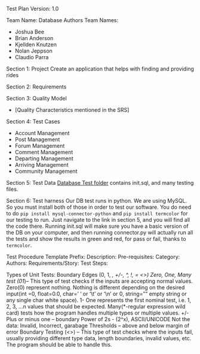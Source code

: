 Test Plan
Version: 1.0

Team Name:          Database
Authors Team Names: 
* Joshua Bee
* Brian Anderson
* Kjellden Knutzen
* Nolan Jeppson
* Claudio Parra

Section 1: Project
Create an application that helps with finding and providing rides

Section 2: Requirements
<List of Requirements>

Section 3: Quality Model
 - [Quality Characteristics mentioned in the SRS]

Section 4: Test Cases
- Account Management
- Post Management
- Forum Management
- Comment Management
- Departing Management
- Arriving Management
- Community Management

Section 5: Test Data
[Database Test folder](https://github.com/byui-cse397/2024WinCSE490PCP/tree/Week08/src/Database) contains init.sql, and many testing files. 

Section 6: Test harness
Our DB test runs in python. We are using MySQL. So you must install both of those in order to test our software. You do need to do `pip install mysql-connector-python` and `pip install termcolor` for our testing to run. Just navigate to the link in section 5, and you will find all the code there. Running init.sql will make sure you have a basic version of the DB on your computer, and then running connector.py will actually run all the tests and show the results in green and red, for pass or fail, thanks to `termcolor`.


Test Procedure Template
Prefix: 
Description:
Pre-requisites:
Category:
Authors:
Requirements/Story:
Test Steps:
  

Types of Unit Tests:
Boundary Edges (0, 1, *, +/-, ^, !, = <>)
Zero, One, Many test (01*)– This type of test checks if the inputs are accepting normal values. 
Zero(0) represent nothing. Nothing is different depending on the desired input(int =0, float=0.0, char=’ ‘ or ‘\t’ or ‘\n’ or 0, string=”” empty string or any single char white space). 
1- One represents the first nominal test, i.e. 1, 2, 3, …n values that should be expected. 
Many(*-regular expression wild card) tests how the program handles multiple types or multiple values.
+/- Plus or minus one – boundary 
Power of 2s - (2^x), ASCII/UNICODE
Not the data: Invalid, Incorrect, garabage
Thresholds – above and below margin of error
Boundary Testing (<>) – This type of test checks where the inputs fail, usually providing different type data, length boundaries, invalid values, etc. The program should be able to handle this.


